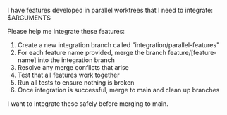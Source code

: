 I have features developed in parallel worktrees that I need to integrate: $ARGUMENTS

Please help me integrate these features:

1. Create a new integration branch called "integration/parallel-features"
2. For each feature name provided, merge the branch feature/[feature-name] into the integration branch
3. Resolve any merge conflicts that arise
4. Test that all features work together
5. Run all tests to ensure nothing is broken
6. Once integration is successful, merge to main and clean up branches

I want to integrate these safely before merging to main.